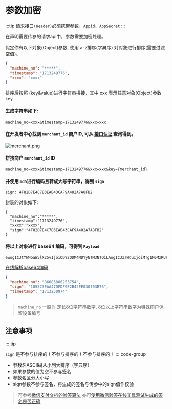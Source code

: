 # 参数加密

:::tip
请求接口`(Header)`必须携带参数，`Appid`、`AppSecret`
:::

在声明需要传参的请求api中，参数需要加密处理。

假定你有以下对象(Object)参数, 使用 a-z排序(字典序) 对对象进行排序(需要过滤空值)。

```json
{
  "machine_no": "*****",
  "timestamp": "1713249776",
  "xxxx": "xxxx"
}
```

排序后按照 (key&value)进行字符串拼接，其中 xxx 表示任意对象(Object)参数key

#### 生成字符串如下:

```
machine_no=xxxx&timestamp=1713249776&xxx=xxx
```

#### 在开发者中心找到 `merchant_id` 商户ID, 可从 [接口认证](auth.md) 查询得到。

![merchant.png](/images/appid.jpg)

#### 拼接商户  `merchant_id` ID

```
machine_no=xxxx&timestamp=1713249776&xxx=xxx&key={merchant_id}
```

#### 并使用 `md5`进行编码且转成大写字符串，得到 `sign`

```
sign: 4F82D7E4C7B3EAB43CAF9A482A7A8FB2
```

封装的对象如下:

```
{
  "machine_no":"*****",
  "timestamp":"1713249776",
  "xxxx":"xxxx",
  "sign":"4F82D7E4C7B3EAB43CAF9A482A7A8FB2"
}
```

#### 将以上对象进行 base64 编码，可得到 `Payload`

```
ewogICJtYWNoaW5lX25vIjoiODY2ODM4MDYyNTM3NTQiLAogICJzaWduIjoiMTg1M0MzRUFBNDdERkRGOUUyQjQyRUUwMzA3MDNCNzYiLAogICJ0aW1lc3RhbXAiOiIxNzEzMjUwOTc0Igp9
```

[在线解析base64编码](https://tool.chinaz.com/tools/base64.aspx)

```json
{
  "machine_no": "86683806253754",
  "sign": "1853C3EAA47DFDF9E2B42EE030703B76",
  "timestamp": "1713250974"
}
```

> `machine_no` 一般为 定长8位字符串数字, 8位以上字符串数字为特殊商户保留设备编号

## 注意事项

::: tip

``sign`` 是不参与排序的！不参与排序的！不参与排序的！
::: code-group

+ 参数名ASCII码从小到大排序（字典序）
+ 如果参数的值为空不参与签名
+ 参数名区分大小写
+ sign参数不参与签名，将生成的签名与传参中的sign值作校验

> 可参考[微信支付文档的验签算法](https://pay.weixin.qq.com/wiki/doc/api/jsapi.php?chapter=4_3)
> 亦可[使用微信验签在线工具测试生成的签名是否正确](https://pay.weixin.qq.com/wiki/tools/signverify/)
